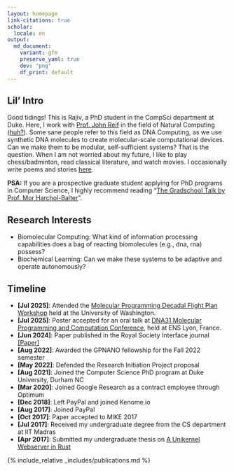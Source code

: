 ```yaml
---
layout: homepage
link-citations: true
scholar:
  locale: en
output:
  md_document:
    variant: gfm
    preserve_yaml: true
    dev: "png"
    df_print: default
---
```


## Lil’ Intro

Good tidings! This is Rajiv, a PhD student in the CompSci department at
Duke. Here, I work with <a href="https://users.cs.duke.edu/~reif/">Prof.
John Reif</a> in the field of Natural Computing
(<a href="https://www.dna.caltech.edu/DNAresearch_perspective.html">huh?</a>).
Some sane people refer to this field as DNA Computing, as we use
synthetic DNA molecules to create molecular-scale computational devices.
Can we make them to be modular, self-sufficient systems? That is the
question. When I am not worried about my future, I like to play
chess/badminton, read classical literature, and watch movies. I
occasionally write poems and stories
<a href="https://rajivteja.wordpress.com/"> here</a>.

**PSA:** If you are a prospective graduate student applying for PhD
programs in Computer Science, I highly recommend reading
“<a href="https://www.cs.cmu.edu/~harchol/gradschooltalk.pdf">The
Gradschool Talk by Prof. Mor Harchol-Balter</a>”.

## Research Interests

- Biomolecular Computing: What kind of information processing
  capabilities does a bag of reacting biomolecules (e.g., dna, rna)
  possess?
- Biochemical Learning: Can we make these systems to be adaptive and
  operate autonomously?

## Timeline

- **\[Jul 2025\]**: Attended the [Molecular Programming Decadal Flight Plan Workshop](https://www.mpflightplan.com/) held at the University of Washington.
- **\[Jul 2025\]**: Poster accepted for an oral talk at [DNA31 Molecular Programming and Computation Conference](https://dna31.sciencesconf.org/?lang=en), held at ENS Lyon, France. 
- **\[Jun 2024\]**: Paper published in the Royal Society Interface
  journal
  <a href="https://royalsocietypublishing.org/doi/10.1098/rsif.2024.0053">\[Paper\]</a>
- **\[Aug 2022\]**: Awarded the GPNANO fellowship for the Fall 2022
  semester
- **\[May 2022\]**: Defended the Research Initiation Project proposal
- **\[Aug 2021\]**: Joined the Computer Science PhD program at Duke
  University, Durham NC
- **\[Mar 2020\]**: Joined Google Research as a contract employee
  through Optimum
- **\[Dec 2018\]**: Left PayPal and joined Kenome.io
- **\[Aug 2017\]**: Joined PayPal
- **\[Oct 2017\]**: Paper accepted to MIKE 2017
- **\[Jul 2017\]**: Received my undergraduate degree from the CS
  department at IIT Madras
- **\[Apr 2017\]**: Submitted my undergraduate thesis on [A Unikernel
  Webserver in Rust](https://rajiv256.github.io/projects/ouros/)

{% include_relative _includes/publications.md %}
